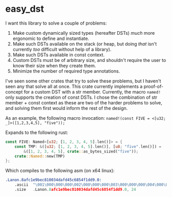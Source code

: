 # easy_dst

I want this library to solve a couple of problems:
1. Make custom dynamically sized types (hereafter DSTs) *much* more ergonomic to define and instantiate.
2. Make such DSTs available on the stack (or heap, but doing *that* isn't currently *too* difficult without help of a library).
3. Make such DSTs available in const context.
4. Custom DSTs must be of arbitrary size, and shouldn't require the user to know their size when they create them.
5. Minimize the number of required type annotations.

I've seen some other crates that try to solve these problems, but I haven't seen any that solve all at once. This crate currently implements a proof-of-concept for a custom DST with a str member. Currently, the macro `named!` only supports the creation of const DSTs. I chose the combination of str member + const context as these are two of the harder problems to solve, and solving them first would inform the rest of the design.

As an example, the following macro invocation:
`named!(const FIVE = <[u32; _]>([1,2,3,4,5], "five"));`

Expands to the following rust:
```rust
const FIVE: Named<[u32; [1, 2, 3, 4, 5].len()]> = {
    const TMP: &([u32; [1, 2, 3, 4, 5].len()], [u8; "five".len()]) =
    	&([1, 2, 3, 4, 5], crate::as_bytes_sized("five"));
    crate::Named::new(TMP)
};
```
Which compiles to the following asm (on x64 linux):
```asm
.Lanon.8afc1e9bec810034dafd45c6854f1dd9.0:
	.ascii	"\001\000\000\000\002\000\000\000\003\000\000\000\004\000\000\000\005\000\000\000five"
	.size	.Lanon.8afc1e9bec810034dafd45c6854f1dd9.0, 24
```
